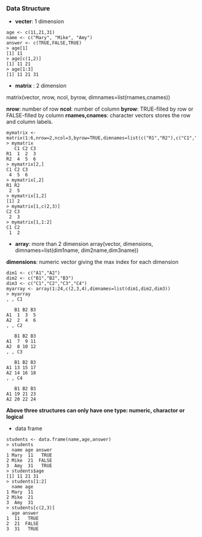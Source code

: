 <h3>Data Structure</h3>

* **vecter**: 1 dimension
```
age <- c(11,21,31)
name <- c("Mary", "Mike", "Amy")
answer <- c(TRUE,FALSE,TRUE)
> age[1]
[1] 11
> age[c(1,2)]
[1] 11 21
> age[1:3]
[1] 11 21 31
```
* **matrix** : 2 dimension

matrix(vector, nrow, ncol, byrow, dimnames=list(rnames,cnames))

**nrow**: number of row
**ncol**: number of column
**byrow**: TRUE-filled by row or FALSE-filled by column
**rnames,cnames**: character vectors stores the row and column labels.
```
mymatrix <- matrix(1:6,nrow=2,ncol=3,byrow=TRUE,dimnames=list(c("R1","R2"),c("C1","C2","C3")))
> mymatrix
   C1 C2 C3
R1  1  2  3
R2  4  5  6
> mymatrix[2,]
C1 C2 C3 
 4  5  6 
> mymatrix[,2]
R1 R2 
 2  5 
> mymatrix[1,2]
[1] 2
> mymatrix[1,c(2,3)]
C2 C3 
 2  3 
> mymatrix[1,1:2]
C1 C2 
 1  2 

```

* **array**: more than 2 dimension
array(vector, dimensions, dimnames=list(dim1name, dim2name,dim3name))

**dimensions**: numeric vector giving the max index for each dimension
```
dim1 <- c("A1","A2")
dim2 <- c("B1","B2","B3")
dim3 <- c("C1","C2","C3","C4")
myarray <- array(1:24,c(2,3,4),dimnames=list(dim1,dim2,dim3))
> myarray
, , C1

   B1 B2 B3
A1  1  3  5
A2  2  4  6
, , C2

   B1 B2 B3
A1  7  9 11
A2  8 10 12
, , C3

   B1 B2 B3
A1 13 15 17
A2 14 16 18
, , C4

   B1 B2 B3
A1 19 21 23
A2 20 22 24
```

**Above three structures can only have one type: numeric, charactor or logical**
* data frame

```
students <- data.frame(name,age,answer)
> students
  name age answer
1 Mary  11   TRUE
2 Mike  21  FALSE
3  Amy  31   TRUE
> students$age
[1] 11 21 31
> students[1:2]
  name age
1 Mary  11
2 Mike  21
3  Amy  31
> students[c(2,3)]
  age answer
1  11   TRUE
2  21  FALSE
3  31   TRUE
```



 

